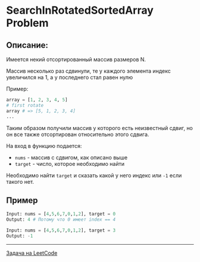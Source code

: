 # SearchInRotatedSortedArray Problem

## Описание:
Имеется некий отсортированный массив размеров N. 

Массив несколько раз сдвинули, те у каждого элемента индекс увеличился на 1, а у последнего стал равен нулю

Пример:
```python
array = [1, 2, 3, 4, 5]
# first rotate
array # => [5, 1, 2, 3, 4]
...
```
Таким образом получили массив у которого есть неизвестный сдвиг, но он все также отсортирован относительно этого сдвига.

На вход в функцию подается:
-  `nums` - массив с сдвигом, как описано выше
- `target` - число, которое необходимо найти

Необходимо найти `target` и сказать какой у него индекс или `-1` если такого нет.

## Пример
```python
Input: nums = [4,5,6,7,0,1,2], target = 0
Output: 4 # Потому что 0 имеет index == 4
```

```python
Input: nums = [4,5,6,7,0,1,2], target = 3
Output: -1
```

---
<a href="https://leetcode.com/problems/search-in-rotated-sorted-array/">Задача на LeetCode</a>